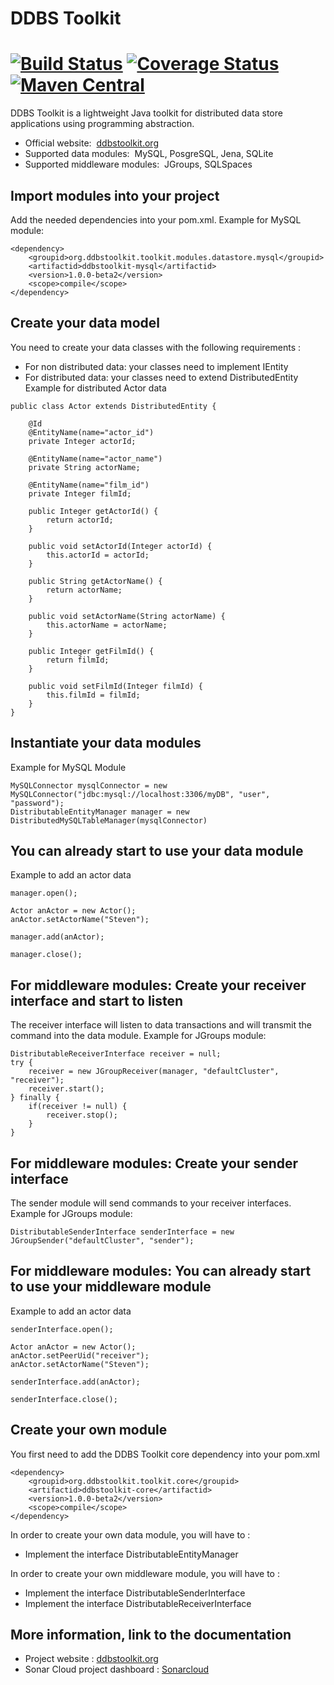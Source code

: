 DDBS Toolkit
======================
[![Build Status](https://travis-ci.org/kyrillos52/ddbstoolkit.svg?branch=master)](https://travis-ci.org/kyrillos52/ddbstoolkit)
[![Coverage Status](https://codecov.io/gh/kyrillos52/ddbstoolkit/branch/master/graph/badge.svg)](https://codecov.io/gh/kyrillos52/ddbstoolkit)
[![Maven Central](https://maven-badges.herokuapp.com/maven-central/org.ddbstoolkit.toolkit/ddbstoolkit-root/badge.svg?style=flat-square)](https://repo1.maven.org/maven2/org/ddbstoolkit/)
======================
DDBS Toolkit is a lightweight Java toolkit for distributed data store applications using programming abstraction.
* Official website:  [ddbstoolkit.org](https://ddbstoolkit.org)
* Supported data modules:  MySQL, PosgreSQL, Jena, SQLite
* Supported middleware modules:  JGroups, SQLSpaces

## Import modules into your project
Add the needed dependencies into your pom.xml. Example for MySQL module:
```
<dependency>
    <groupid>org.ddbstoolkit.toolkit.modules.datastore.mysql</groupid>
    <artifactid>ddbstoolkit-mysql</artifactid>
    <version>1.0.0-beta2</version>
    <scope>compile</scope>
</dependency>
```
## Create your data model
You need to create your data classes with the following requirements :
* For non distributed data: your classes need to implement IEntity
* For distributed data: your classes need to extend DistributedEntity
Example for distributed Actor data
```
public class Actor extends DistributedEntity {
 
    @Id
    @EntityName(name="actor_id")
    private Integer actorId;
 
    @EntityName(name="actor_name")
    private String actorName;
 
    @EntityName(name="film_id")
    private Integer filmId;
     
    public Integer getActorId() {
        return actorId;
    }
 
    public void setActorId(Integer actorId) {
        this.actorId = actorId;
    }
 
    public String getActorName() {
        return actorName;
    }
 
    public void setActorName(String actorName) {
        this.actorName = actorName;
    }
 
    public Integer getFilmId() {
        return filmId;
    }
 
    public void setFilmId(Integer filmId) {
        this.filmId = filmId;
    }
}
```
## Instantiate your data modules
Example for MySQL Module
```
MySQLConnector mysqlConnector = new MySQLConnector("jdbc:mysql://localhost:3306/myDB", "user", "password");
DistributableEntityManager manager = new DistributedMySQLTableManager(mysqlConnector)
```
## You can already start to use your data module
Example to add an actor data
```
manager.open();
 
Actor anActor = new Actor();
anActor.setActorName("Steven");
     
manager.add(anActor);
 
manager.close();
```
## For middleware modules: Create your receiver interface and start to listen
The receiver interface will listen to data transactions and will transmit the command into the data module. Example for JGroups module:
```
DistributableReceiverInterface receiver = null;
try {
    receiver = new JGroupReceiver(manager, "defaultCluster", "receiver");
    receiver.start();
} finally {
    if(receiver != null) {
        receiver.stop();
    }
}
```
## For middleware modules: Create your sender interface
The sender module will send commands to your receiver interfaces. Example for JGroups module:
```
DistributableSenderInterface senderInterface = new JGroupSender("defaultCluster", "sender");
```
## For middleware modules: You can already start to use your middleware module
Example to add an actor data
```
senderInterface.open();
 
Actor anActor = new Actor();
anActor.setPeerUid("receiver");
anActor.setActorName("Steven"); 
     
senderInterface.add(anActor);
 
senderInterface.close();
```

## Create your own module
You first need to add the DDBS Toolkit core dependency into your pom.xml
```
<dependency>
    <groupid>org.ddbstoolkit.toolkit.core</groupid>
    <artifactid>ddbstoolkit-core</artifactid>
    <version>1.0.0-beta2</version>
    <scope>compile</scope>
</dependency>
```
In order to create your own data module, you will have to :
* Implement the interface DistributableEntityManager

In order to create your own middleware module, you will have to :
* Implement the interface DistributableSenderInterface
* Implement the interface DistributableReceiverInterface

## More information, link to the documentation
* Project website : [ddbstoolkit.org](https://ddbstoolkit.org)
* Sonar Cloud project dashboard : [Sonarcloud](https://sonarcloud.io/dashboard?id=org.ddbstoolkit.toolkit%3Addbstoolkit-root)
